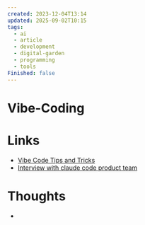 ```yaml
---
created: 2023-12-04T13:14
updated: 2025-09-02T10:15
tags:
  - ai
  - article
  - development
  - digital-garden
  - programming
  - tools
Finished: false
---
```


# Vibe-Coding



# Links
- [Vibe Code Tips and Tricks](https://github.com/awslabs/mcp/blob/main/VIBE_CODING_TIPS_TRICKS.md)
- [Interview with claude code product team](https://open.spotify.com/episode/6ffGB5ter845nffKHzOFqv?si=8ed5277ff80049bc) 

# Thoughts 
- 


